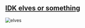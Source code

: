 ## [IDK elves or something](https://adventofcode.com/)

![elves](https://preview.redd.it/vxcsnr2peci71.jpg?auto=webp&s=8b0db0eef52546bb59b90f9a1326eb7c5c6b96f8)